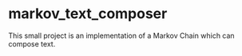 # markov_text_composer
This small project is an implementation of a Markov Chain which can compose text.
